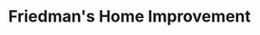 ---
title: "Friedman's Home Improvement"
url: /petaluma/friedmans-home-improvement/
shop: Baumarkt
---